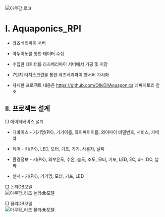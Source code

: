 ![아쿠팜 로고](https://github.com/user-attachments/assets/cfc13cf4-3388-42ab-b1dd-7f03241e38ce)
# Ⅰ. Aquaponics_RPI

 - 라즈베리파이 서버

 - 아두이노를 통한 데이터 수집

 - 수집한 데이터를 라즈베리파이 서버에서 가공 및 저장

 - 7인치 터치스크린을 통한 라즈베리파이 웹서버 가시화

 - 자세한 프로젝트 내용은 https://github.com/OllyDI/Aquaponics 레파지토리 참조

## Ⅱ. 프로젝트 설계

□ 데이터베이스 설계
    
 - 디바이스 - 기기명(PK), 기기이름, 와이파이이름, 와이파이 비밀번호, 서비스, 카메라
    
 - 제어 - 키(PK), LED, 모터, 기포, 기기, 사용자, 날짜
    
 - 환경정보 - 키(PK), 외부온도, 수온, 습도, 조도, 모터, 기포, LED, EC, pH, DO, 날짜

 - 센서 - 키(PK), 기기명, 모터, 기포, LED

□ 논리DB모델<br>
![아쿠팜_라즈 논리db모델](https://github.com/user-attachments/assets/e3188f29-4265-40a9-951d-3bbcb6ea76c0)

□ 물리DB모델<br>
 ![아쿠팜_라즈 물리db모델](https://github.com/user-attachments/assets/61c72ea6-b92d-4fcc-888e-2b8cd7d13bb6)

